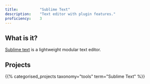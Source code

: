```yaml
---
title: 			"Sublime Text"
description: 	"Text editor with plugin features."
proficiency:	3
---
```


## What is it?
[Sublime text](https://www.sublimetext.com/) is a lightweight modular text editor.

## Projects
{{% categorised_projects taxonomy="tools" term="Sublime Text" %}}